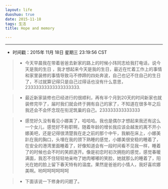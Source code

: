 ```yaml
---
layout: life
duoshuo: true
date: 2015-11-18
tags: 生活
title: Hope and memory

---
```


*******

* 时间戳：2015年 11月 18日 星期三 23:19:56 CST

> * 今天早晨我在带着爸爸去新家的路上的时候小玮同志给我打电话，说今天是我的生日 ，我才想起来今天是我的生日，最近在忙着工作上的事情和家里装修的事情导致马不停蹄的四处奔波，自己也记不住自己的生日了，不过就算记得只是自己过得话也没有什么意思，23333333333333333333.

> * 最近新家装修也已经进行的很顺利，再有半个月到20天的时间新家也就装修完毕了，届时我们就会终于拥有自己的家了，不知道在很多年之后我还会不会怀念现在衔泥筑巢的自己。233333333333333

> * 感觉好久没有看见小娜美了，哈哈哈。我也是偶尔才想起来我还有这么一个女儿，感觉好不称职啊，随着年龄的增长我应该会越发的离不开小娜美吧，还是记得很清楚我在走之前的那个中午，我躺在床上，小娜美趴在我的胸口，头埋在我的颈下熟睡的感觉，小娜美很安稳的睡着了，在安全的港湾里面睡着了，好像知道会有一段时间看不见我一样，睡着了的时候也会不时的笑颜逐开。像是初恋时初次拥抱的感觉，感觉春暖满面，我忍不住轻轻地亲吻了她肉嘟嘟的笑脸，她就那么的睡着了，阳光在她的脸上留下春天特有的温度。果然是爸爸的小情人，我好喜欢娜美啊。哟呵呵呵呵呵呵

> * 下面该说一下修身的问题了。

